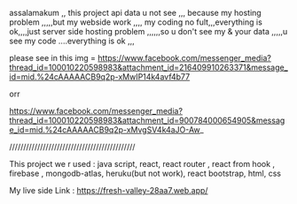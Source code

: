 assalamakum ,, this project api data u not see ,,, because my hosting problem ,,,,,but my webside work ,,,, my coding no fult,,,everything is ok,,,,just server side hosting problem ,,,,,,so u don't see my & your data ,,,,,u see my code ....everything is ok ,,,

please see in this img = https://www.facebook.com/messenger_media?thread_id=100010220598983&attachment_id=216409910263371&message_id=mid.%24cAAAAACB9q2p-xMwIP14k4avf4b77

orr

https://www.facebook.com/messenger_media?thread_id=100010220598983&attachment_id=900784000654905&message_id=mid.%24cAAAAACB9q2p-xMvgSV4k4aJO-Aw_

/////////////////////////////////////////////

This project we r used : java script, react, react router , react from hook , firebase , mongodb-atlas, heruku(but not work), react bootstrap, html, css

My live side Link : https://fresh-valley-28aa7.web.app/
